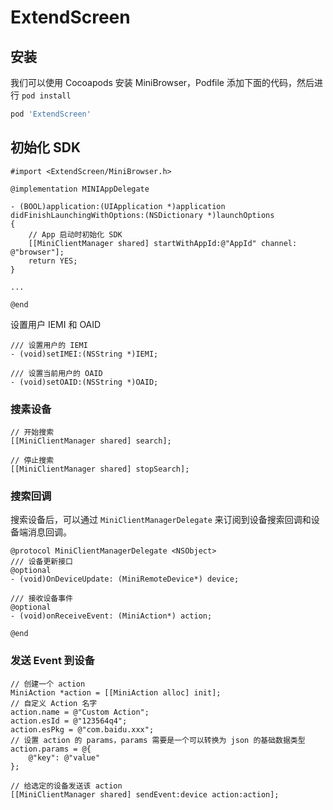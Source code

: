 # ExtendScreen

## 安装

我们可以使用 Cocoapods 安装 MiniBrowser，Podfile 添加下面的代码，然后进行 `pod install`

```ruby
pod 'ExtendScreen'
```

## 初始化 SDK

```objc
#import <ExtendScreen/MiniBrowser.h>

@implementation MINIAppDelegate

- (BOOL)application:(UIApplication *)application didFinishLaunchingWithOptions:(NSDictionary *)launchOptions
{
    // App 启动时初始化 SDK
    [[MiniClientManager shared] startWithAppId:@"AppId" channel: @"browser"];
    return YES;
}

...

@end
```

设置用户 IEMI 和 OAID
```objc
/// 设置用户的 IEMI
- (void)setIMEI:(NSString *)IEMI;

/// 设置当前用户的 OAID
- (void)setOAID:(NSString *)OAID;
```

### 搜素设备

```objc
// 开始搜索
[[MiniClientManager shared] search];

// 停止搜索
[[MiniClientManager shared] stopSearch];
```

### 搜索回调

搜索设备后，可以通过 `MiniClientManagerDelegate` 来订阅到设备搜索回调和设备端消息回调。

```objc
@protocol MiniClientManagerDelegate <NSObject>
/// 设备更新接口
@optional
- (void)OnDeviceUpdate: (MiniRemoteDevice*) device;

/// 接收设备事件
@optional
- (void)onReceiveEvent: (MiniAction*) action;
 
@end
```

### 发送 Event 到设备

```objc
// 创建一个 action
MiniAction *action = [[MiniAction alloc] init];
// 自定义 Action 名字
action.name = @"Custom Action";
action.esId = @"123564q4";
action.esPkg = @"com.baidu.xxx";
// 设置 action 的 params，params 需要是一个可以转换为 json 的基础数据类型
action.params = @{
    @"key": @"value"
};

// 给选定的设备发送该 action
[[MiniClientManager shared] sendEvent:device action:action];
```
